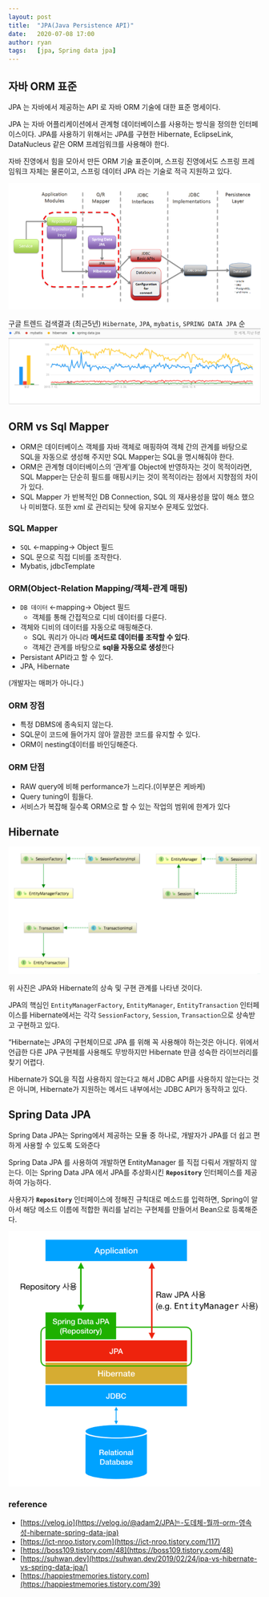 ```yaml
---
layout: post
title:  "JPA(Java Persistence API)"
date:   2020-07-08 17:00
author: ryan
tags:	[jpa, Spring data jpa]
---
```


## 자바 ORM 표준

JPA 는 자바에서 제공하는 API 로 자바 ORM 기술에 대한 표준 명세이다.

JPA 는 자바 어플리케이션에서 관계형 데이터베이스를 사용하는 방식을 정의한 인터페이스이다. JPA를 사용하기 위해서는 JPA를 구현한 Hibernate, EclipseLink, DataNucleus 같은 ORM 프레임워크를 사용해야 한다. 

자바 진영에서 힘을 모아서 만든 ORM 기술 표준이며, 스프링 진영에서도 스프링 프레임워크 자체는 물론이고, 스프링 데이터 JPA 라는 기술로 적극 지원하고 있다.

![](/files/posts/202007/jpa_img_01.png)

구글 트렌드 검색결과 (최근5년)
`Hibernate`, `JPA`, `mybatis`, `SPRING DATA JPA` 순
![](/files/posts/202007/jpa_img_04.png)


## ORM vs Sql Mapper

- ORM은 데이터베이스 객체를 자바 객체로 매핑하여 객체 간의 관계를 바탕으로 SQL을 자동으로 생성해 주지만 SQL Mapper는 SQL을 명시해줘야 한다.
- ORM은 관계형 데이터베이스의 ‘관계’를 Object에 반영하자는 것이 목적이라면, SQL Mapper는 단순히 필드를 매핑시키는 것이 목적이라는 점에서 지향점의 차이가 있다.
- SQL Mapper 가 반복적인 DB Connection, SQL 의 재사용성을 많이 해소 했으나 미비했다. 또한 xml 로 관리되는 탓에 유지보수 문제도 있었다.

### SQL Mapper

- `SQL` ←mapping→ Object 필드
- SQL 문으로 직접 디비를 조작한다.
- Mybatis, jdbcTemplate

### ORM(Object-Relation Mapping/객체-관계 매핑)

- `DB 데이터` ←mapping→ Object 필드
    - 객체를 통해 간접적으로 디비 데이터를 다룬다.
- 객체와 디비의 데이터를 자동으로 매핑해준다.
    - SQL 쿼리가 아니라 **메서드로 데이터를 조작할 수 있다**.
    - 객체간 관계를 바탕으로 **sql을 자동으로 생성**한다
- Persistant API라고 할 수 있다.
- JPA, Hibernate

(개발자는 매퍼가 아니다.)

### ORM 장점

- 특정 DBMS에 종속되지 않는다.
- SQL문이 코드에 들어가지 않아 깔끔한 코드를 유지할 수 있다.
- ORM이 nesting데이터를 바인딩해준다.

### ORM 단점

- RAW query에 비해 performance가 느리다.(이부분은 케바케)
- Query tuning이 힘들다.
- 서비스가 복잡해 질수록 ORM으로 할 수 있는 작업의 범위에 한계가 있다


## Hibernate

![](/files/posts/202007/jpa_img_02.png)

위 사진은 JPA와 Hibernate의 상속 및 구현 관계를 나타낸 것이다. 

JPA의 핵심인 `EntityManagerFactory`, `EntityManager`, `EntityTransaction` 인터페이스를 Hibernate에서는 각각 `SessionFactory`, `Session`, `Transaction`으로 상속받고 구현하고 있다.

“Hibernate는 JPA의 구현체이므로 JPA 를 위해 꼭 사용해야 하는것은 아니다. 위에서 언급한 다른 JPA 구현체를 사용해도 무방하지만 Hibernate 만큼 성숙한 라이브러리를 찾기 어렵다.

Hibernate가 SQL을 직접 사용하지 않는다고 해서 JDBC API를 사용하지 않는다는 것은 아니며, Hibernate가 지원하는 메서드 내부에서는 JDBC API가 동작하고 있다.


## Spring Data JPA

Spring Data JPA는 Spring에서 제공하는 모듈 중 하나로, 개발자가 JPA를 더 쉽고 편하게 사용할 수 있도록 도와준다

Spring Data JPA 를 사용하여 개발하면 EntityManager 를 직접 다뤄서 개발하지 않는다. 이는 Spring Data JPA 에서  JPA를 추상화시킨 **`Repository`**  인터페이스를 제공하여 가능하다. 

사용자가 **`Repository`**  인터페이스에 정해진 규칙대로 메소드를 입력하면, Spring이 알아서 해당 메소드 이름에 적합한 쿼리를 날리는 구현체를 만들어서 Bean으로 등록해준다.

![](/files/posts/202007/jpa_img_03.png)


### reference
  * [https://velog.io](https://velog.io/@adam2/JPA는-도데체-뭘까-orm-영속성-hibernate-spring-data-jpa)
  * [https://ict-nroo.tistory.com](https://ict-nroo.tistory.com/117)
  * [https://boss109.tistory.com/48](https://boss109.tistory.com/48)
  * [https://suhwan.dev](https://suhwan.dev/2019/02/24/jpa-vs-hibernate-vs-spring-data-jpa/)
  * [https://happiestmemories.tistory.com](https://happiestmemories.tistory.com/39)
